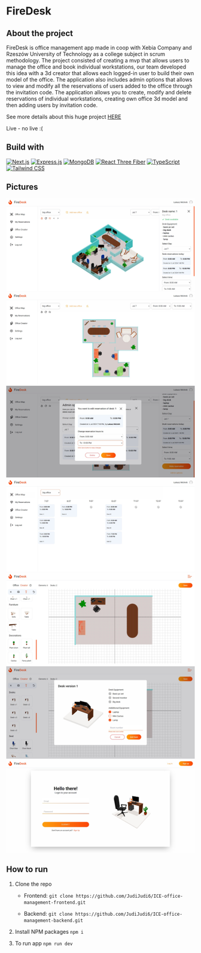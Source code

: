 # FireDesk

## About the project

FireDesk is office management app made in coop with Xebia Company and Rzeszów University of Technology as a college subject in scrum methodology. The project consisted of creating a mvp that allows users to manage the office and book individual workstations, our team developed this idea with a 3d creator that allows each logged-in user to build their own model of the office. The application also includes admin options that allows to view and modify all the reservations of users added to the office through the invitation code. The application allows you to create, modify and delete reservations of individual workstations, creating own office 3d model and then adding users by invitation code.

See more details about this huge project <a href="https://portfolio-page-judijudi6.vercel.app/firedesk">HERE</a>

Live - no live :(

## Build with

[![Next.js](https://img.shields.io/badge/Next.js-%23000000.svg?style=for-the-badge&logo=nextdotjs&logoColor=white)](https://nextjs.org/)
[![Express.js](https://img.shields.io/badge/Express.js-%23000000.svg?style=for-the-badge&logo=express&logoColor=white)](https://expressjs.com/)
[![MongoDB](https://img.shields.io/badge/MongoDB-%2347A248.svg?style=for-the-badge&logo=mongodb&logoColor=white)](https://www.mongodb.com/)
[![React Three Fiber](https://img.shields.io/badge/React%20Three%20Fiber-%2361DAFB.svg?style=for-the-badge&logo=react&logoColor=white)](https://github.com/pmndrs/react-three-fiber)
[![TypeScript](https://img.shields.io/badge/TypeScript-%23007ACC.svg?style=for-the-badge&logo=typescript&logoColor=white)](https://www.typescriptlang.org/)
[![Tailwind CSS](https://img.shields.io/badge/Tailwind%20CSS-%2338B2AC.svg?style=for-the-badge&logo=tailwind-css&logoColor=white)](https://tailwindcss.com/)

## Pictures

![scene 1](./public/ghReadme/ph1.jpg)
![scene 2](./public/ghReadme/ph2.jpg)
![scene 3](./public/ghReadme/ph3.jpg)
![scene 4](./public/ghReadme/ph4.jpg)
![scene 5](./public/ghReadme/ph5.jpg)
![scene 6](./public/ghReadme/ph6.jpg)
![scene 7](./public/ghReadme/ph7.jpg)

## How to run

1. Clone the repo

   - Frontend:
     `git clone https://github.com/JudiJudi6/ICE-office-management-frontend.git`

   - Backend:
     `git clone https://github.com/JudiJudi6/ICE-office-management-backend.git`

2. Install NPM packages
   `npm i`

3. To run app
   `npm run dev`
